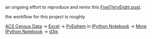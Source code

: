 an ongoing effort to reproduce and remix this [FiveThiryEight post](http://fivethirtyeight.com/datalab/which-cities-sleep-in-and-which-get-to-work-early/).

the workflow for this project is roughly

[ACS Census Data](http://factfinder2.census.gov/faces/nav/jsf/pages/searchresults.xhtml?refresh=t#none) -> [Excel](http://office.microsoft.com/en-us/excel/) -> [PyEphem](https://pypi.python.org/pypi/pyephem/) in [IPython Notebook](http://ipython.org/notebook.html) -> [More IPython Notebook](http://continuum.io/downloads) -> [d3js](https://github.com/mbostock/d3/wiki/Gallery)